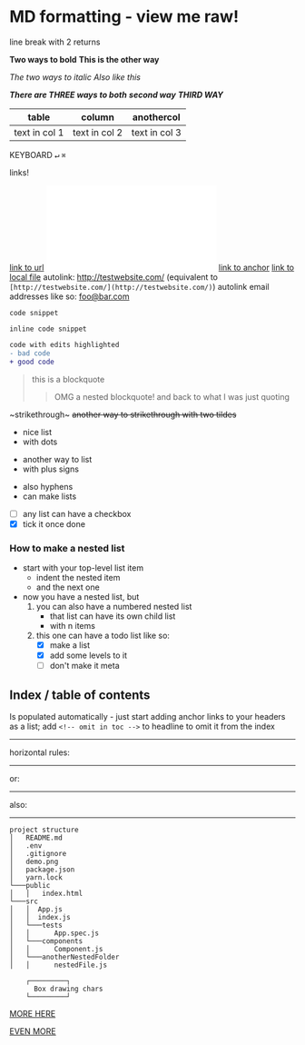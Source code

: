 # MD formatting - view me raw!

line break with 2 returns

**Two ways to bold**
**This is the other way**

_The two ways to italic_
_Also like this_

**_There are THREE ways to both_**
**_second way_**
_**THIRD WAY**_

| table         | column        | anothercol    |
| ------------- | ------------- | ------------- |
| text in col 1 | text in col 2 | text in col 3 |

KEYBOARD
<kbd>↵</kbd>
`⌘`

links!

[link to url](url)
![link to image](my.img)
[link to anchor](#anchor)
[link to local file](local-folder/file.txt)
autolink: <http://testwebsite.com/> (equivalent to `[http://testwebsite.com/](http://testwebsite.com/)`)
autolink email addresses like so: <foo@bar.com>

```
code snippet
```

`inline code snippet`

```diff
code with edits highlighted
- bad code
+ good code
```

> this is a blockquote
>
> > OMG a nested blockquote!
> > and back to what I was just quoting

~strikethrough~
~~another way to strikethrough with two tildes~~

- nice list
- with dots

* another way to list
* with plus signs

- also hyphens
- can make lists
- [ ] any list can have a checkbox
- [x] tick it once done

### How to make a nested list

- start with your top-level list item
  - indent the nested item
  - and the next one
- now you have a nested list, but
  1.  you can also have a numbered nested list
      - that list can have its own child list
      - with n items
  2.  this one can have a todo list like so:
      - [x] make a list
      - [x] add some levels to it
      - [ ] don't make it meta

## Index / table of contents

Is populated automatically - just start adding anchor links to your headers as a list; add `<!-- omit in toc -->` to headline to omit it from the index

---

horizontal rules:

---

or:

---

also:

---

```
project structure
│   README.md
│   .env
│   .gitignore
│   demo.png
│   package.json
│   yarn.lock
└───public
│   │   index.html
└───src
│   │  App.js
│   │  index.js
│   └───tests
│   │      App.spec.js
│   └───components
│   │      Component.js
│   └───anotherNestedFolder
│   │      nestedFile.js
```

        ┌─────────┐
          Box drawing chars
        └─────────┘

[MORE HERE](https://learnxinyminutes.com/docs/markdown/)

[EVEN MORE](https://github.com/adam-p/markdown-here/wiki/Markdown-Cheatsheet)
